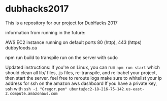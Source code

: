 # dubhacks2017

This is a repository for our project for DubHacks 2017


information from running in the future:

AWS EC2 instance
running on default ports 80 (http), 443 (https)
dubbyfoods.ca

npm run build to transpile
run on the server with sudo


Updated instructions:
If you're on Linux, you can run `npm run start` which should clean all lib/ files, .js files, re-transpile, and re-babel your project, then start the server.
feel free to reroute logs
make sure to whitelist your ip address for ssh on the amazon aws dashboard
If you have a private key, ssh with `ssh -i "Gregor.pem" ubuntu@ec2-18-216-75-142.us-east-2.compute.amazonaws.com`
